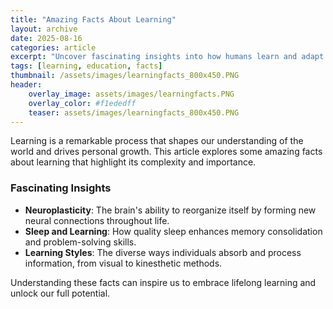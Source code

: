 ```yaml
---
title: "Amazing Facts About Learning"
layout: archive
date: 2025-08-16
categories: article
excerpt: "Uncover fascinating insights into how humans learn and adapt."
tags: [learning, education, facts]
thumbnail: /assets/images/learningfacts_800x450.PNG
header:
    overlay_image: assets/images/learningfacts.PNG
    overlay_color: #f1ededff
    teaser: assets/images/learningfacts_800x450.PNG
---
```


Learning is a remarkable process that shapes our understanding of the world and drives personal growth. This article explores some amazing facts about learning that highlight its complexity and importance.

### Fascinating Insights
- **Neuroplasticity**: The brain's ability to reorganize itself by forming new neural connections throughout life.
- **Sleep and Learning**: How quality sleep enhances memory consolidation and problem-solving skills.
- **Learning Styles**: The diverse ways individuals absorb and process information, from visual to kinesthetic methods.

Understanding these facts can inspire us to embrace lifelong learning and unlock our full potential.
